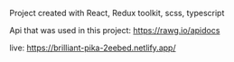 Project created with React, Redux toolkit, scss, typescript

Api that was used in this project: https://rawg.io/apidocs

live: https://brilliant-pika-2eebed.netlify.app/
